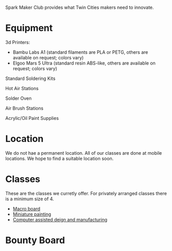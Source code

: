 Spark Maker Club provides what Twin Cities makers need to innovate.

# Equipment

3d Printers:
- Bambu Labs A1 (standard filaments are PLA or PETG, others are available on request; colors vary)
- Elgoo Mars 5 Ultra (standard resin ABS-like, others are available on request; colors vary)

Standard Soldering Kits

Hot Air Stations

Solder Oven

Air Brush Stations

Acrylic/Oil Paint Supplies

# Location

We do not hae a permanent location. All of our classes are done at mobile locations. We hope to find a suitable location soon.

# Classes

These are the classes we curretly offer. For privately arranged classes there is a minimum size of 4.

- [Macro board](./classes/macromini.md)
- [Miniature painting](./classes/replacement-part.md)
- [Computer assisted deign and manufacturing](./classes/slapchop.md)

# Bounty Board

